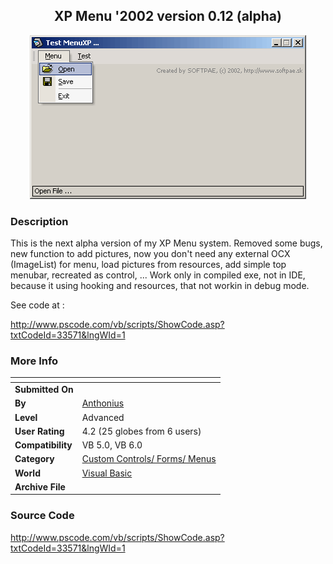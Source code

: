 ﻿<div align="center">

## XP Menu '2002 version 0\.12 \(alpha\)

<img src="PIC2002423536346848.gif">
</div>

### Description

This is the next alpha version of my XP Menu system. Removed some bugs, new function to add pictures, now you don't need any external OCX (ImageList) for menu, load pictures from resources, add simple top menubar, recreated as control, ... Work only in compiled exe, not in IDE, because it using hooking and resources, that not workin in debug mode.

See code at :

http://www.pscode.com/vb/scripts/ShowCode.asp?txtCodeId=33571&lngWId=1
 
### More Info
 


<span>             |<span>
---                |---
**Submitted On**   |
**By**             |[Anthonius](https://github.com/Planet-Source-Code/PSCIndex/blob/master/ByAuthor/anthonius.md)
**Level**          |Advanced
**User Rating**    |4.2 (25 globes from 6 users)
**Compatibility**  |VB 5\.0, VB 6\.0
**Category**       |[Custom Controls/ Forms/  Menus](https://github.com/Planet-Source-Code/PSCIndex/blob/master/ByCategory/custom-controls-forms-menus__1-4.md)
**World**          |[Visual Basic](https://github.com/Planet-Source-Code/PSCIndex/blob/master/ByWorld/visual-basic.md)
**Archive File**   |[](https://github.com/Planet-Source-Code/anthonius-xp-menu-2002-version-0-12-alpha__1-34060/archive/master.zip)





### Source Code

http://www.pscode.com/vb/scripts/ShowCode.asp?txtCodeId=33571&lngWId=1

